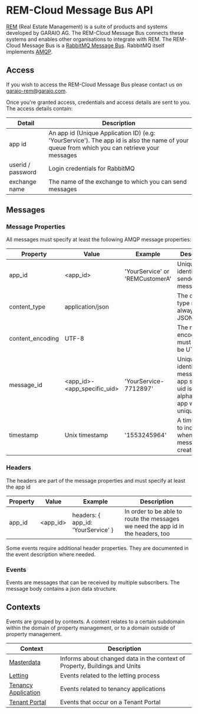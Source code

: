 ﻿# REM-Cloud Message Bus API
[REM](https://www.garaio-rem.ch/) (Real Estate Management) is a suite of products and systems developed by GARAIO AG. The REM-Cloud Message Bus connects
these systems and enables other organisations to integrate with REM. The REM-Cloud Message Bus is a [RabbitMQ Message Bus](https://www.rabbitmq.com/).
RabbitMQ itself implements [AMQP](https://www.amqp.org/).
## Access
If you wish to access the REM-Cloud Message Bus please contact us on [garaio-rem@garaio.com](mailto:youraddress@ucsc.edu).

Once you're granted access, credentials and access details are sent to you. The access details contain:

Detail | Description
---|---
app id | An app id (Unique Application ID) (e.g: 'YourService'). The app id is also the name of your queue from which you can retrieve your messages
userid / password | Login  credentials for RabbitMQ
exchange name | The name of the exchange to which you can send messages

## Messages

### Message Properties

All messages must specify at least the following AMQP message properties:

Property | Value | Example | Description
---|---|---|---
app_id| \<app_id> | 'YourService' or 'REMCustomerA'  | Uniquely identifies the sender of a message
content_type| application/json || The content type must always be JSON |
content_encoding | UTF-8 || The message encoding must always be UTF-8 |
message_id | \<app_id>-\<app_specific_uid>| 'YourService-7712897' | Uniquely identifies a message. The app specific uid is an alphanumeric, app wide unique key
timestamp | Unix timestamp | '1553245964' | A timestamp to indicate when the message was created

### Headers

The headers are part of the message properties and must specify at least the app id

Property | Value | Example | Description
---|---|---|---
app_id | \<app_id> | headers: { app_id: 'YourService' }  | In order to be able to route the messages we need the app id in the headers, too

Some events require additional header properties. They are documented in the event description where needed.

### Events

Events are messages that can be received by multiple subscribers. The message body contains a json data structure.  

## Contexts
Events are grouped by contexts. A context relates to a certain subdomain within the domain of property management,
or to a domain outside of property management.

Context | Description
---|---|
[Masterdata](masterdata_context.md)| Informs about changed data in the context of Property, Buildings and Units |
[Letting](letting_context.md)| Events related to the letting process | 
[Tenancy Application](tenancy_application_context.md)| Events related to tenancy applications |
[Tenant Portal](tenant_portal.md)| Events that occur on a Tenant Portal |
